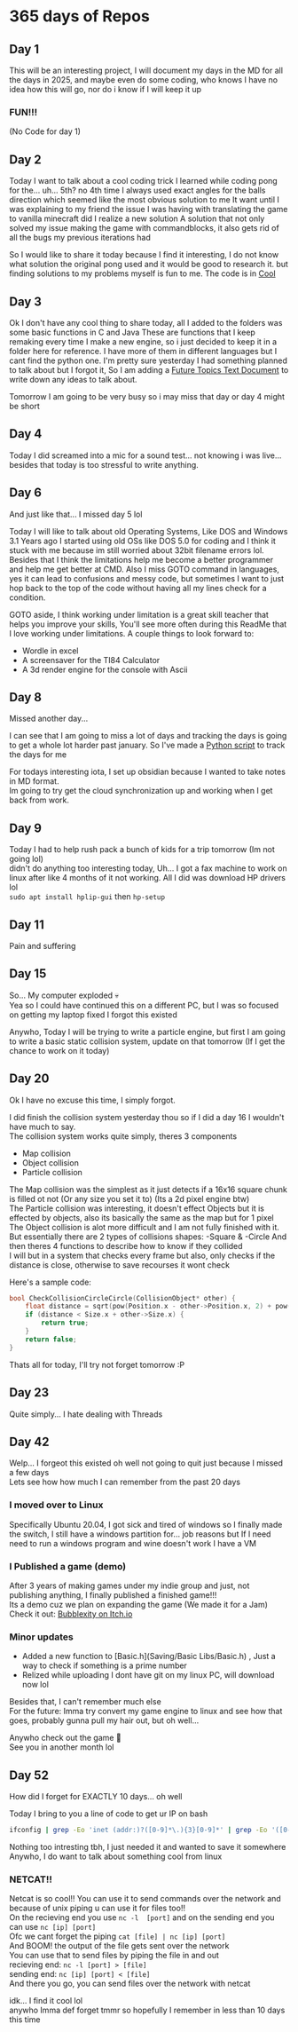 # 365 days of Repos

## Day 1

This will be an interesting project, I will document my days in the MD for all the days in 2025, and maybe even do some coding, who knows
I have no idea how this will go, nor do i know if I will keep it up

<h3>FUN!!!</h3>

(No Code for day 1)

## Day 2

Today I want to talk about a cool coding trick I learned while coding pong for the... uh... 5th? no 4th time
I always used exact angles for the balls direction which seemed like the most obvious solution to me
It want until I was explaining to my friend the issue I was having with translating the game to vanilla minecraft did I realize a new solution
A solution that not only solved my issue making the game with commandblocks, it also gets rid of all the bugs my previous iterations had

So I would like to share it today because I find it interesting, I do not know what solution the original pong used and it would be good to research it. but finding solutions to my problems myself is fun to me.
The code is in [Cool](Cool/1.2.25-Move_A_Ball.py)

## Day 3

Ok I don't have any cool thing to share today, all I added to the folders was some basic functions in C and Java
These are functions that I keep remaking every time I make a new engine, so i just decided to keep it in a folder here for reference.
I have more of them in different languages but I cant find the python one.
I'm pretty sure yesterday I had something planned to talk about but I forgot it, So I am adding a [Future Topics Text Document](FutureTopics.md) to write down any ideas to talk about.

Tomorrow I am going to be very busy so i may miss that day or day 4 might be short

## Day 4

Today I did screamed into a mic for a sound test... not knowing i was live...
besides that today is too stressful to write anything.

## Day 6

And just like that... I missed day 5 lol

Today I will like to talk about old Operating Systems, Like DOS and Windows 3.1
Years ago I started using old OSs like DOS 5.0 for coding and I think it stuck with me because im still worried about 32bit filename errors lol.
Besides that I think the limitations help me become a better programmer and help me get better at CMD.
Also I miss GOTO command in languages, yes it can lead to confusions and messy code, but sometimes I want to just hop back to the top of the code without having all my lines check for a condition.

GOTO aside, I think working under limitation is a great skill teacher that helps you improve your skills, You'll see more often during this ReadMe that I love working under limitations.
A couple things to look forward to:

- Wordle in excel
- A screensaver for the TI84 Calculator
- A 3d render engine for the console with Ascii

## Day 8

Missed another day...

I can see that I am going to miss a lot of days and tracking the days is going to get a whole lot harder past january. So I've made a [Python script](Testing/WhatDay.py) to track the days for me

For todays interesting iota, I set up obsidian because I wanted to take notes in MD format.<br>
Im going to try get the cloud synchronization up and working when I get back from work.

## Day 9

Today I had to help rush pack a bunch of kids for a trip tomorrow (Im not going lol)<br>
didn't do anything too interesting today, Uh... I got a fax machine to work on linux after like 4 months of it not working. All I did was download HP drivers lol <br>
`sudo apt install hplip-gui` then `hp-setup`

## Day 11

Pain and suffering

## Day 15

So... My computer exploded 💀 <br>
Yea so I could have continued this on a different PC, but I was so focused on getting my laptop fixed I forgot this existed

Anywho, Today I will be trying to write a particle engine, but first I am going to write a basic static collision system, update on that tomorrow (If I get the chance to work on it today)

## Day 20

Ok I have no excuse this time, I simply forgot.

I did finish the collision system yesterday thou so if I did a day 16 I wouldn't have much to say. <br>
The collision system works quite simply, theres 3 components

- Map collision
- Object collision
- Particle collision

The Map collision was the simplest as it just detects if a 16x16 square chunk is filled ot not (Or any size you set it to)
(Its a 2d pixel engine btw) <br>
The Particle collision was interesting, it doesn't effect Objects but it is effected by objects, also its basically the same as the map but for 1 pixel <br>
The Object collision is alot more difficult and I am not fully finished with it. But essentially there are 2 types of collisions shapes: -Square & -Circle
And then theres 4 functions to describe how to know if they collided<br>
I will but in a system that checks every frame but also, only checks if the distance is close, otherwise to save recourses it wont check

Here's a sample code:

```C++
bool CheckCollisionCircleCircle(CollisionObject* other) {
	float distance = sqrt(pow(Position.x - other->Position.x, 2) + pow(Position.y - other->Position.y, 2));
	if (distance < Size.x + other->Size.x) {
		return true;
	}
	return false;
}
```

Thats all for today, I'll try not forget tomorrow :P

## Day 23

Quite simply... I hate dealing with Threads

## Day 42

Welp... I forgeot this existed oh well not going to quit just because I missed a few days <br>
Lets see how how much I can remember from the past 20 days

### I moved over to Linux
Specifically Ubuntu 20.04, I got sick and tired of windows so I finally made the switch, I still have a windows partition for... job reasons but If I need need to run a windows program and wine doesn't work I have a VM

### I Published a game (demo)
After 3 years of making games under my indie group and just, not publishing anything, I finally published a finished game!!!<br>
Its a demo cuz we plan on expanding the game (We made it for a Jam)
Check it out: [Bubblexity on Itch.io](https://bchaotic.itch.io/bubblexity)

### Minor updates
- Added a new function to [Basic.h](Saving/Basic Libs/Basic.h) , Just a way to check if something is a prime number
- Relized while uploading I dont have git on my linux PC, will download now lol

Besides that, I can't remember much else <br>
For the future: Imma try convert my game engine to linux and see how that goes, probably gunna pull my hair out, but oh well...

Anywho check out the game 🫵 <br>
See you in another month lol

## Day 52
How did I forget for EXACTLY 10 days... oh well 

Today I bring to you a line of code to get ur IP on bash
```bash
ifconfig | grep -Eo 'inet (addr:)?([0-9]*\.){3}[0-9]*' | grep -Eo '([0-9]*\.){3}[0-9]*' | grep -v '127.0.0.1'
```
Nothing too intresting tbh, I just needed it and wanted to save it somewhere
Anywho, I do want to talk about something cool from linux
### NETCAT!!
Netcat is so cool!! You can use it to send commands over the network and because of unix piping u can use it for files too!! <br>
On the recieving end you use `nc -l  [port]` and on the sending end you can use `nc [ip] [port]` <br>
Ofc we cant forget the piping `cat [file] | nc [ip] [port]` <br>
And BOOM! the output of the file gets sent over the network <br>
You can use that to send files by piping the file in and out <br>
recieving end: `nc -l [port] > [file]` <br>
sending end: `nc [ip] [port] < [file]` <br>
And there you go, you can send files over the network with netcat <br>

idk... I find it cool lol <br>
anywho Imma def forget tmmr so hopefully I remember in less than 10 days this time